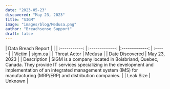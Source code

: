 ```yaml
---
date: "2023-05-23"
discovered: "May 23, 2023"
title: "SIGM"
image: "images/blog/Medusa.png"
author: "Breachsense Support"
draft: false
---
```


| Data Breach Report           |              | 
| :-----------: | :-------------:     |:-------------:    | :-----:|
| Victim      | sigm.ca      | 
| Threat Actor      | Medusa      | 
| Date Discovered      | May 23, 2023      | 
| Description      | SIGM is a company located in Boisbriand, Quebec, Canada. They provide IT services specializing in the development and implementation of an integrated management system (IMS) for manufacturing (MRP/ERP) and distribution companies.      | 
| Leak Size      | Unknown      | 

